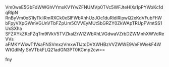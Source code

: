 Vm0weE5GbFdWWGhVYmxKV1YwZFNUMVp0TVc5WFJteHlXa1pPYWxKc1dqRlpN
RnByVm0xS1IyTkliRmRXCk0xSlFWbXhhUzJOc1duRldiRlpwQ2xKdVFubFhW
bFpyVXpGWmVGUnVTbFZpUm5CVVEyMUtSbGRZY0ZkWApTRUpFVmtSS1UxSXha
SFZXYkZKcFZqTm9lVkV5TVZkalZrWlZWbXhLVGdwaVZrbDZWMnhXWVdReVVs
aFMKYWxwT1VsaFNSVmxzVmxwTlJtdDVXWHBzVVZWWE9VeFhWekF4WWtGdlMy
SnVTbkFLQ21adGN3PT0KCmp2cw==

fny
